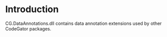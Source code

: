 # Introduction

CG.DataAnnotations.dll contains data annotation extensions used by other CodeGator packages. 







